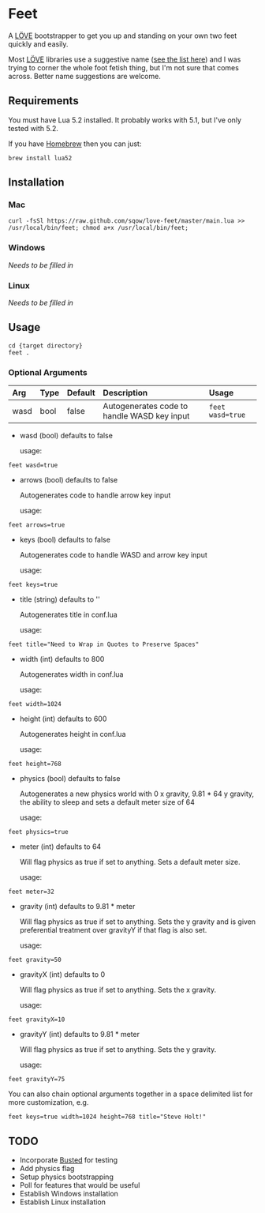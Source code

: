 # Feet

A [LÖVE](http://love2d.org/) bootstrapper to get you up and standing on your own two feet quickly and easily.

Most [LÖVE](http://love2d.org/) libraries use a suggestive name ([see the list here](https://www.love2d.org/wiki/Category:Libraries)) and I was trying to corner the whole foot fetish thing, but I'm not sure that comes across. Better name suggestions are welcome.

## Requirements

You must have Lua 5.2 installed. It probably works with 5.1, but I've only tested with 5.2.

If you have [Homebrew](http://brew.sh/) then you can just:
```Shell
brew install lua52
```

## Installation

### Mac

```Shell
curl -fsSl https://raw.github.com/sqow/love-feet/master/main.lua >> /usr/local/bin/feet; chmod a+x /usr/local/bin/feet;
```

### Windows

_Needs to be filled in_

### Linux

_Needs to be filled in_

## Usage

```
cd {target directory}
feet .
```

### Optional Arguments

| Arg   | Type  | Default   | Description               | Usage     |
| :---- | :---- | :-------- | :------------------------ | :-------- |
| wasd  | bool  | false     | Autogenerates code to handle WASD key input | `feet wasd=true` |

- wasd
    (bool)
    defaults to false

    

    usage:
```
feet wasd=true
```
- arrows
    (bool)
    defaults to false

    Autogenerates code to handle arrow key input

    usage:
```
feet arrows=true
```
- keys
    (bool)
    defaults to false

    Autogenerates code to handle WASD and arrow key input

    usage:
```
feet keys=true
```
- title
    (string)
    defaults to ''

    Autogenerates title in conf.lua

    usage:
```
feet title="Need to Wrap in Quotes to Preserve Spaces"
```
- width
    (int)
    defaults to 800

    Autogenerates width in conf.lua

    usage:
```
feet width=1024
```
- height
    (int)
    defaults to 600

    Autogenerates height in conf.lua

    usage:
```
feet height=768
```
- physics
    (bool)
    defaults to false

    Autogenerates a new physics world with 0 x gravity, 9.81 * 64 y gravity, the ability to sleep and sets a default meter size of 64

    usage:
```
feet physics=true
```
- meter
    (int)
    defaults to 64

    Will flag physics as true if set to anything. Sets a default meter size.

    usage:
```
feet meter=32
```
- gravity
    (int)
    defaults to 9.81 * meter

    Will flag physics as true if set to anything. Sets the y gravity and is given preferential treatment over gravityY if that flag is also set.

    usage:
```
feet gravity=50
```
- gravityX
    (int)
    defaults to 0

    Will flag physics as true if set to anything. Sets the x gravity.

    usage:
```
feet gravityX=10
```
- gravityY
    (int)
    defaults to 9.81 * meter

    Will flag physics as true if set to anything. Sets the y gravity.

    usage:
```
feet gravityY=75
```

You can also chain optional arguments together in a space delimited list for more customization, e.g.
```
feet keys=true width=1024 height=768 title="Steve Holt!"
```

## TODO
- Incorporate [Busted](http://olivinelabs.com/busted/) for testing
- Add physics flag
- Setup physics bootstrapping
- Poll for features that would be useful
- Establish Windows installation
- Establish Linux installation
